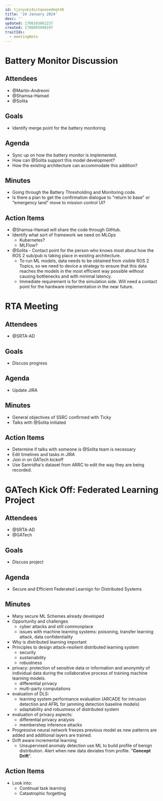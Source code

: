 ```yaml
---
id: tjznyukz4istqwooedmqt48
title: '24 January 2024'
desc: ''
updated: 1706103062237
created: 1706093996197
traitIds:
  - meetingNote
---
```


# Battery Monitor Discussion

## Attendees

- @Martin-Andreoni
- @Shamsa-Hamad
- @Solita

## Goals

- Identify merge point for the battery monitoring

## Agenda

- Sync up on how the battery monitor is implemented.
- How can @Solita support this model development?
- How the existing architecture can accommodate this addition?

## Minutes

- Going through the Battery Thresholding and Monitoring code.
- Is there a plan to get the confirmation dialogue to "return to base" or "emergency land" move to mission control UI?

## Action Items

- @Shamsa-Hamad will share the code through GitHub.
- Identify what sort of framework we need on MLOps
  - Kubernetes?
  - MLFlow?
- @Solita - Contact point for the person who knows most about how the ROS 2 sub/pub is taking place in existing architecture. 
  - To run ML models, data needs to be obtained from visible ROS 2 Topics, so we need to device a strategy to ensure that this data reaches the models in the most efficient way possible without causing bottlenecks and with minimal latency.
  - Immediate requirement is for the simulation side. Will need a contact point for the hardware implementation in the near future.
 
# RTA Meeting

## Attendees

- @SRTA-AD

## Goals

- Discuss progress

## Agenda

- Update JIRA

## Minutes

- General objectives of SSRC confirmed with Ticky
- Talks with @Solita initiated

## Action Items

- Determine if talks with someone is @Solita team is necessary
- Edit timelines and tasks in JIRA
- Join in on GATech kickoff
- Use Samridha's dataset from ARRC to edit the way they are being recorded.

# GATech Kick Off: Federated Learning Project

## Attendees

- @SRTA-AD
- @GATech

## Goals

- Discuss project

## Agenda

- Secure and Efficient Federated Learnign for Distributed Systems

## Minutes

- Many secure ML Schemes already developed
- Opportunity and challenges
  - cyber attacks and still commonplace
  - issues with machine learning systems: poisoning, transfer learning attack, data confidentiality
- Why is distributed learning important
- Principles to design attack-resilient distributed learning system
  - security
  - sustainability
  - robustness
- privacy: protection of sensitive data or information and anonymity of individual data during the collaborative process of training machine learning models.
  - differential privacy
  - multi-party computations
- evaluation of DLS:
  - learning system performance evaluation (ARCADE for intrusion detection and AFRL for jamming detection baseline models)
  - adaptability and robustness of distributed system
- evaluation of privacy aspects:
  - differential privacy analysis
  - membershep inference attacks
- Progressive neural network freezes previous model as new patterns are added and additional layers are trained.
- Drift aware incremental learning
  - Unsupervised anomaly detection use ML to build profile of benign distribution. Alert when new data deviates from profile. "**Concept Drift**".

## Action Items

- Look into:
  - Continual task learning
  - Catastrophic forgetting